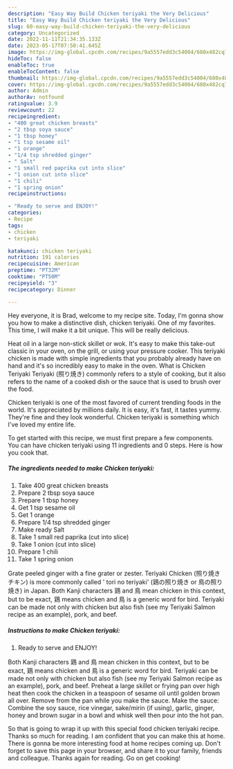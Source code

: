 ```yaml
---
description: "Easy Way Build Chicken teriyaki the Very Delicious"
title: "Easy Way Build Chicken teriyaki the Very Delicious"
slug: 60-easy-way-build-chicken-teriyaki-the-very-delicious
category: Uncategorized
date: 2022-11-11T21:34:35.133Z
date: 2023-05-17T07:50:41.645Z
image: https://img-global.cpcdn.com/recipes/9a5557edd3c54004/680x482cq70/chicken-teriyaki-recipe-main-photo.jpg
hideToc: false
enableToc: true
enableTocContent: false
thumbnail: https://img-global.cpcdn.com/recipes/9a5557edd3c54004/680x482cq70/chicken-teriyaki-recipe-main-photo.jpg
cover: https://img-global.cpcdn.com/recipes/9a5557edd3c54004/680x482cq70/chicken-teriyaki-recipe-main-photo.jpg
author: Admin
authorAv: notfound
ratingvalue: 3.9
reviewcount: 22
recipeingredient:
- "400 great chicken breasts"
- "2 tbsp soya sauce"
- "1 tbsp honey"
- "1 tsp sesame oil"
- "1 orange"
- "1/4 tsp shredded ginger"
- " Salt"
- "1 small red paprika cut into slice"
- "1 onion cut into slice"
- "1 chili"
- "1 spring onion"
recipeinstructions:

- "Ready to serve and ENJOY!"
categories:
- Recipe
tags:
- chicken
- teriyaki

katakunci: chicken teriyaki 
nutrition: 191 calories
recipecuisine: American
preptime: "PT32M"
cooktime: "PT50M"
recipeyield: "3"
recipecategory: Dinner

---
```



Hey everyone, it is Brad, welcome to my recipe site. Today, I'm gonna show you how to make a distinctive dish, chicken teriyaki. One of my favorites. This time, I will make it a bit unique. This will be really delicious.

Heat oil in a large non-stick skillet or wok. It&#39;s easy to make this take-out classic in your oven, on the grill, or using your pressure cooker. This teriyaki chicken is made with simple ingredients that you probably already have on hand and it&#39;s so incredibly easy to make in the oven. What is Chicken Teriyaki Teriyaki (照り焼き) commonly refers to a style of cooking, but it also refers to the name of a cooked dish or the sauce that is used to brush over the food.

Chicken teriyaki is one of the most favored of current trending foods in the world. It's appreciated by millions daily. It is easy, it's fast, it tastes yummy. They're fine and they look wonderful. Chicken teriyaki is something which I've loved my entire life.


To get started with this recipe, we must first prepare a few components. You can have chicken teriyaki using 11 ingredients and 0 steps. Here is how you cook that.

<!--inarticleads1-->

##### The ingredients needed to make Chicken teriyaki:

1. Take 400 great chicken breasts
1. Prepare 2 tbsp soya sauce
1. Prepare 1 tbsp honey
1. Get 1 tsp sesame oil
1. Get 1 orange
1. Prepare 1/4 tsp shredded ginger
1. Make ready  Salt
1. Take 1 small red paprika (cut into slice)
1. Take 1 onion (cut into slice)
1. Prepare 1 chili
1. Take 1 spring onion


Grate peeled ginger with a fine grater or zester. Teriyaki Chicken (照り焼きチキン) is more commonly called &#39; tori no teriyaki&#39; (鶏の照り焼き or 鳥の照り焼き) in Japan. Both Kanji characters 鶏 and 鳥 mean chicken in this context, but to be exact, 鶏 means chicken and 鳥 is a generic word for bird. Teriyaki can be made not only with chicken but also fish (see my Teriyaki Salmon recipe as an example), pork, and beef. 

<!--inarticleads2-->

##### Instructions to make Chicken teriyaki:


1. Ready to serve and ENJOY!

Both Kanji characters 鶏 and 鳥 mean chicken in this context, but to be exact, 鶏 means chicken and 鳥 is a generic word for bird. Teriyaki can be made not only with chicken but also fish (see my Teriyaki Salmon recipe as an example), pork, and beef. Preheat a large skillet or frying pan over high heat then cook the chicken in a teaspoon of sesame oil until golden brown all over. Remove from the pan while you make the sauce. Make the sauce: Combine the soy sauce, rice vinegar, sake/mirin (if using), garlic, ginger, honey and brown sugar in a bowl and whisk well then pour into the hot pan. 

So that is going to wrap it up with this special food chicken teriyaki recipe. Thanks so much for reading. I am confident that you can make this at home. There is gonna be more interesting food at home recipes coming up. Don't forget to save this page in your browser, and share it to your family, friends and colleague. Thanks again for reading. Go on get cooking!
